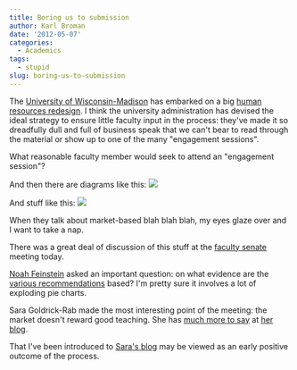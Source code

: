 ```yaml
---
title: Boring us to submission
author: Karl Broman
date: '2012-05-07'
categories:
  - Academics
tags:
  - stupid
slug: boring-us-to-submission
---
```


The [University of Wisconsin-Madison](https://www.wisc.edu) has embarked on a big [human resources redesign](https://www.hrdesign.wisc.edu).  I think the university administration has devised the ideal strategy to ensure little faculty input in the process: they've made it so dreadfully dull and full of business speak that we can't bear to read through the material or show up to one of the many "engagement sessions".

What reasonable faculty member would seek to attend an "engagement session"?

And then there are diagrams like this:
![](https://kbroman.files.wordpress.com/2012/05/hrd_project_structure-1024x770.gif)

And stuff like this:
![](https://kbroman.files.wordpress.com/2012/05/hrd_vision.png)

When they talk about market-based blah blah blah, my eyes glaze over and I want to take a nap.

There was a great deal of discussion of this stuff at the [faculty senate](https://secfac.wisc.edu/governance/faculty-senate/) meeting today.

[Noah Feinstein](https://ci.education.wisc.edu/ci/people/faculty/noah-feinstein) asked an important question: on what evidence are the [various recommendations](https://hrdesign.wisc.edu/work-team-draft-recommendations) based?  I'm pretty sure it involves a lot of exploding pie charts.

Sara Goldrick-Rab made the most interesting point of the meeting: the market doesn't reward good teaching. She has [much more to say](https://eduoptimists.blogspot.com/2012/05/faculty-involvement-hr-design-at-uw.html) at [her blog](https://eduoptimists.blogspot.com).

That I've been introduced to [Sara's blog](https://eduoptimists.blogspot.com) may be viewed as an early positive outcome of the process.

